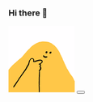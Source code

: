 ### Hi there 👋

<!--
**tse-wei-chen/tse-wei-chen** is a ✨ _special_ ✨ repository because its `README.md` (this file) appears on your GitHub profile.

Here are some ideas to get you started:

- 🔭 I’m currently working on ...
- 🌱 I’m currently learning ...
- 👯 I’m looking to collaborate on ...
- 🤔 I’m looking for help with ...
- 💬 Ask me about ...
- 📫 How to reach me: ...
- 😄 Pronouns: ...
- ⚡ Fun fact: ...
-->
<img src="images.png" with="600" heigh="400" alt="一張圖片"></img>
<button onclick='b();'></button>

<div id='aaa' style='display:none;>123123</div>
  
<script>
  function b(){document.getElementById('aaa').display = block ;}
</script>
